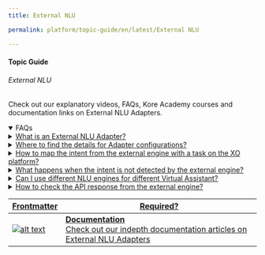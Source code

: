```yaml
---
title: External NLU

permalink: platform/topic-guide/en/latest/External NLU

---
```

#### Topic Guide
###### External NLU

  Check out our explanatory videos, FAQs, Kore Academy courses and documentation links on External NLU Adapters.

<details open>
  <summary>FAQs
  </summary>
  
 <a class="nested-accordian-link open" target="_blank" href="https://developer.kore.ai/integrations/external-nlu-adapters">
  <details class="nested-details">
    <summary>What is an External NLU Adapter?
    </summary>
    
External NLU Adapter enables XO Platform to communicate with external NLU engine. You just need to provide the configuration details required for establishing an authorized connection between the two systems.
   
   </details>
 </a>
  
 <a class="nested-accordian-link" target="_blank" href="https://developer.kore.ai/integrations/external-nlu-adapters">
  <details class="nested-details">
    <summary>Where to find the details for Adapter configurations?
    </summary>
    
Adapter configurations are different for different external engines. Guidance to obtain them are generally available in the documentation of external engines. We have documented steps for your quick reference as guidance. However, the steps may change depending on the updates in external platform.
    
   </details>
 </a>
  
 <a class="nested-accordian-link open" target="_blank" href="https://developer.kore.ai/integrations/external-nlu-adapters">
  <details class="nested-details">
    <summary>How to map the intent from the external engine with a task on the XO platform?
    </summary>

The Intent mapping works based on a case insensitive comparison of Intent names defined on the two platforms.

   </details>
 </a>
  
  <a class="nested-accordian-link open" target="_blank" href="https://developer.kore.ai/integrations/external-nlu-adapters">
  <details class="nested-details">
    <summary>What happens when the intent is not detected by the external engine?
    </summary>

If the intent is not detected by the external engine, the Kore.ai NLU engine acts as a fallback to attempt intent detection.

   </details>
 </a>
  
   <a class="nested-accordian-link open" target="_blank" href="https://developer.kore.ai/integrations/external-nlu-adapters">
  <details class="nested-details">
    <summary>Can I use different NLU engines for different Virtual Assistant?
    </summary>

Yes. For different Virtual Assistants, you can use different NLU engines, including Kore.ai proprietary NLU. For using Kore.ai proprietary NLU for a particular VA, no external NLU adapter should be enabled for that VA.

   </details>
 </a>
  
   <a class="nested-accordian-link open" target="_blank" href="https://developer.kore.ai/integrations/external-nlu-adapters/#Test_and_Debug">
  <details class="nested-details">
    <summary>How to check the API response from the external engine?
    </summary>

From the NLP Analysis window, you can click View Response link to check the complete API response received from the external engine.  This works from all the workflows that provide the NLP analysis. For example - Talk to Bot, Utterance Testing, Batch Testing, Health and  Monitoring, and NLP Insights.

   </details>
 </a>

</details>  

<a class="doc-link" target="_blank" href="https://developer.kore.ai/docs/bots/integration/external-nlu-adapters/">


| Frontmatter | Required? |
|-------------|-------------|
| ![alt text](images/docIcon.svg "Title") | **Documentation**  <br /> Check out our indepth documentation articles on External NLU Adapters | 


</a>

